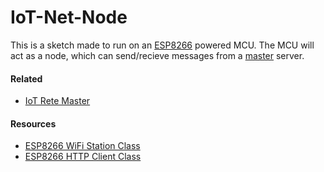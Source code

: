 # IoT-Net-Node
This is a sketch made to run on an [ESP8266](https://www.espressif.com/en/products/socs/esp8266) powered MCU. The MCU will act as a node, which can send/recieve messages from a [master](https://github.com/bcostantino/IoT-Rete-Master) server.

#### Related
- [IoT Rete Master](https://github.com/bcostantino/IoT-Rete-Master)

#### Resources
- [ESP8266 WiFi Station Class](https://arduino-esp8266.readthedocs.io/en/latest/esp8266wifi/station-class.html)
- [ESP8266 HTTP Client Class](https://links2004.github.io/Arduino/dd/d8d/class_h_t_t_p_client.html)
